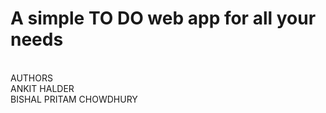 # A simple TO DO web app for all your needs
<br>
 AUTHORS<br>
 ANKIT HALDER
<br>BISHAL PRITAM CHOWDHURY
